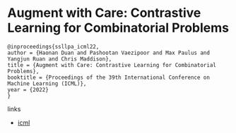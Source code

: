 # Augment with Care: Contrastive Learning for Combinatorial Problems

```
@inproceedings{ssllpa_icml22,
author = {Haonan Duan and Pashootan Vaezipoor and Max Paulus and Yangjun Ruan and Chris Maddison},
title = {Augment with Care: Contrastive Learning for Combinatorial Problems},
booktitle = {Proceedings of the 39th International Conference on Machine Learning (ICML)},
year = {2022}
}
```

links
- [icml](https://icml.cc/Conferences/2022/Schedule?showEvent=16740)
